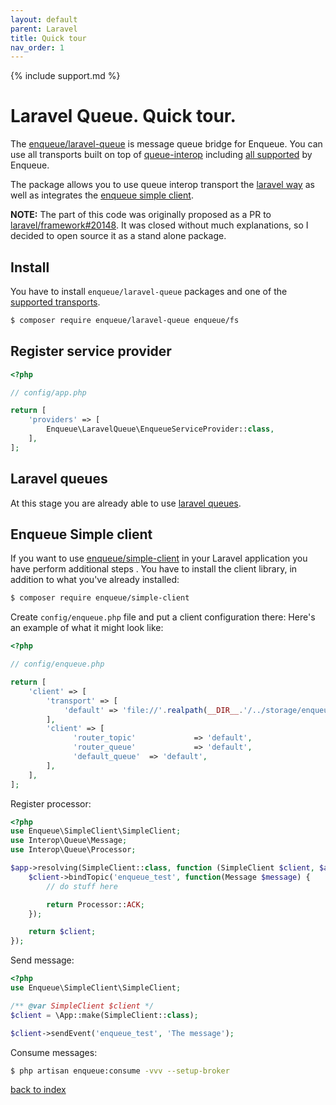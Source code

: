 ```yaml
---
layout: default
parent: Laravel
title: Quick tour
nav_order: 1
---
```

{% include support.md %}

# Laravel Queue. Quick tour.

The [enqueue/laravel-queue](https://github.com/php-enqueue/laravel-queue) is message queue bridge for Enqueue. You can use all transports built on top of [queue-interop](https://github.com/queue-interop/queue-interop) including [all supported](https://github.com/php-enqueue/enqueue-dev/tree/master/docs/transport) by Enqueue.

The package allows you to use queue interop transport the [laravel way](https://github.com/php-enqueue/enqueue-dev/blob/master/docs/laravel/queues.md) as well as integrates the [enqueue simple client](https://github.com/php-enqueue/enqueue-dev/blob/master/docs/laravel/quick_tour.md#enqueue-simple-client).

**NOTE:** The part of this code was originally proposed as a PR to [laravel/framework#20148](https://github.com/laravel/framework/pull/20148). It was closed without much explanations, so I decided to open source it as a stand alone package.

## Install

You have to install `enqueue/laravel-queue` packages and one of the [supported transports](https://github.com/php-enqueue/enqueue-dev/tree/master/docs/transport).

```bash
$ composer require enqueue/laravel-queue enqueue/fs
```

## Register service provider

```php
<?php

// config/app.php

return [
    'providers' => [
        Enqueue\LaravelQueue\EnqueueServiceProvider::class,
    ],
];
```

## Laravel queues

At this stage you are already able to use [laravel queues](queues.md).

## Enqueue Simple client

If you want to use [enqueue/simple-client](https://github.com/php-enqueue/simple-client) in your Laravel application you have perform additional steps .
You have to install the client library, in addition to what you've already installed:

```bash
$ composer require enqueue/simple-client
```

Create `config/enqueue.php` file and put a client configuration there:
Here's an example of what it might look like:

```php
<?php

// config/enqueue.php

return [
    'client' => [
        'transport' => [
            'default' => 'file://'.realpath(__DIR__.'/../storage/enqueue')
        ],
        'client' => [
              'router_topic'             => 'default',
              'router_queue'             => 'default',
              'default_queue'  => 'default',
        ],
    ],
];
```

Register processor:

```php
<?php
use Enqueue\SimpleClient\SimpleClient;
use Interop\Queue\Message;
use Interop\Queue\Processor;

$app->resolving(SimpleClient::class, function (SimpleClient $client, $app) {
    $client->bindTopic('enqueue_test', function(Message $message) {
        // do stuff here

        return Processor::ACK;
    });

    return $client;
});

```

Send message:

```php
<?php
use Enqueue\SimpleClient\SimpleClient;

/** @var SimpleClient $client */
$client = \App::make(SimpleClient::class);

$client->sendEvent('enqueue_test', 'The message');
```

Consume messages:

```bash
$ php artisan enqueue:consume -vvv --setup-broker
```

[back to index](../index.md)
